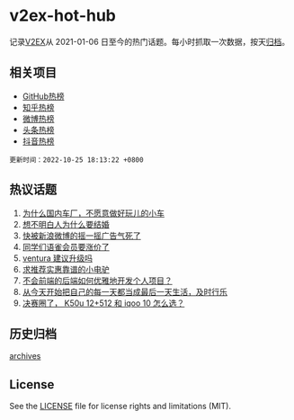 # v2ex-hot-hub

 记录[V2EX](https://www.v2ex.com/)从 2021-01-06 日至今的热门话题。每小时抓取一次数据，按天[归档](archives)。
 
 ## 相关项目

- [GitHub热榜](https://github.com/snaildev/github-hot-hub)
- [知乎热榜](https://github.com/snaildev/zhihu-hot-hub)
- [微博热榜](https://github.com/snaildev/weibo-hot-hub)
- [头条热榜](https://github.com/snaildev/toutiao-hot-hub)
- [抖音热榜](https://github.com/snaildev/douyin-hot-hub)


 `更新时间：2022-10-25 18:13:22 +0800`

## 热议话题

1. [为什么国内车厂，不愿意做好玩儿的小车](https://www.v2ex.com/t/889587)
1. [想不明白人为什么要结婚](https://www.v2ex.com/t/889616)
1. [快被新浪微博的摇一摇广告气死了](https://www.v2ex.com/t/889602)
1. [同学们语雀会员要涨价了](https://www.v2ex.com/t/889628)
1. [ventura 建议升级吗](https://www.v2ex.com/t/889549)
1. [求推荐实惠靠谱的小电驴](https://www.v2ex.com/t/889599)
1. [不会前端的后端如何优雅地开发个人项目？](https://www.v2ex.com/t/889594)
1. [从今天开始把自己的每一天都当成最后一天生活，及时行乐](https://www.v2ex.com/t/889484)
1. [决赛圈了， K50u 12+512 和 iqoo 10 怎么选？](https://www.v2ex.com/t/889570)

## 历史归档

[archives](archives)

## License

See the [LICENSE](LICENSE) file for license rights and limitations (MIT).
